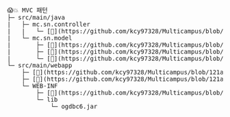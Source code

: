 <pre>
😱💥 MVC 패턴		
├─ src/main/java		
| 	├─ mc.sn.controller
|	|	└─ [📝](https://github.com/kcy97328/Multicampus/blob/121a950c372ae3fe1e5d76c6eb62b39e463ee883/MVC/ControllerServlet.java) ControllerServlet.java 
|	└─ mc.sn.model	
|		├─ [📝](https://github.com/kcy97328/Multicampus/blob/121a950c372ae3fe1e5d76c6eb62b39e463ee883/MVC/BusinessService.java)BusinessService.java	
|		├─ [📝](https://github.com/kcy97328/Multicampus/blob/121a950c372ae3fe1e5d76c6eb62b39e463ee883/MVC/ConnectionManager.java)ConnectionManager.java
|		└─ [📝](https://github.com/kcy97328/Multicampus/blob/121a950c372ae3fe1e5d76c6eb62b39e463ee883/MVC/JobsDAO.java)JobsDAO.java
└─ src/main/webapp 	
	├─ [📝](https://github.com/kcy97328/Multicampus/blob/121a950c372ae3fe1e5d76c6eb62b39e463ee883/MVC/input_view.html)input_view.html	
	├─ [📝](https://github.com/kcy97328/Multicampus/blob/121a950c372ae3fe1e5d76c6eb62b39e463ee883/MVC/output_view.jsp)output_view.jsp	
	└─ WEB-INF	
		├─ [📝](https://github.com/kcy97328/Multicampus/blob/121a950c372ae3fe1e5d76c6eb62b39e463ee883/MVC/web.xml) web.xml	
		└─ lib	
		    └─ ogdbc6.jar
</pre>
